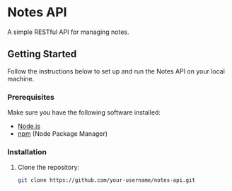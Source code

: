 # Notes API

A simple RESTful API for managing notes.

## Getting Started

Follow the instructions below to set up and run the Notes API on your local machine.

### Prerequisites

Make sure you have the following software installed:

- [Node.js](https://nodejs.org/)
- [npm](https://www.npmjs.com/) (Node Package Manager)

### Installation

1. Clone the repository:

   ```bash
   git clone https://github.com/your-username/notes-api.git
